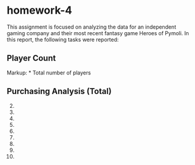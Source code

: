 # homework-4
This assignment is focused on analyzing the data for an independent gaming company and their most recent fantasy game Heroes of Pymoli.
In this report, the following tasks were reported:
## Player Count
Markup: * Total number of players
## Purchasing Analysis (Total)
2)
3) 
4)
5) 
6)
7) 
8)
9) 
10)
